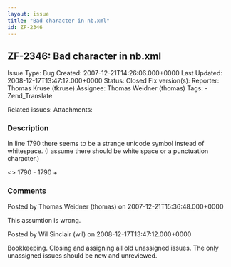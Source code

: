 ```yaml
---
layout: issue
title: "Bad character in nb.xml"
id: ZF-2346
---
```


ZF-2346: Bad character in nb.xml
--------------------------------

 Issue Type: Bug Created: 2007-12-21T14:26:06.000+0000 Last Updated: 2008-12-17T13:47:12.000+0000 Status: Closed Fix version(s): 
 Reporter:  Thomas Kruse (tkruse)  Assignee:  Thomas Weidner (thomas)  Tags: - Zend\_Translate
 
 Related issues: 
 Attachments: 
### Description

In line 1790 there seems to be a strange unicode symbol instead of whitespace. (I assume there should be white space or a punctuation character.)

<> 1790 - 1790 +

 

 

### Comments

Posted by Thomas Weidner (thomas) on 2007-12-21T15:36:48.000+0000

This assumtion is wrong.

 

 

Posted by Wil Sinclair (wil) on 2008-12-17T13:47:12.000+0000

Bookkeeping. Closing and assigning all old unassigned issues. The only unassigned issues should be new and unreviewed.

 

 